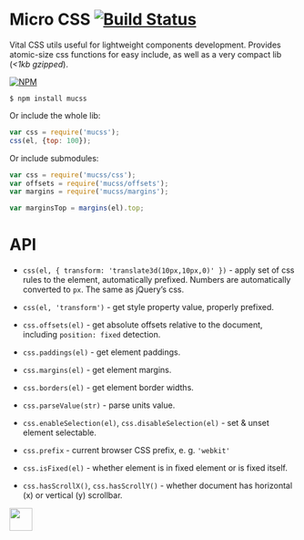 # Micro CSS [![Build Status](https://travis-ci.org/dfcreative/mucss.svg?branch=master)](https://travis-ci.org/dfcreative/mucss)

Vital CSS utils useful for lightweight components development. Provides atomic-size css functions for easy include, as well as a very compact lib (_<1kb gzipped_).

[![NPM](https://nodei.co/npm/mucss.png?downloads=true&downloadRank=true&stars=true)](https://nodei.co/npm/mucss/)


```
$ npm install mucss
```

Or include the whole lib:

```js
var css = require('mucss');
css(el, {top: 100});
```


Or include submodules:

```js
var css = require('mucss/css');
var offsets = require('mucss/offsets');
var margins = require('mucss/margins');

var marginsTop = margins(el).top;
```

# API

* `css(el, { transform: 'translate3d(10px,10px,0)' })` - apply set of css rules to the element, automatically prefixed. Numbers are automatically converted to `px`. The same as jQuery’s css.
* `css(el, 'transform')` - get style property value, properly prefixed.

* `css.offsets(el)` - get absolute offsets relative to the document, including `position: fixed` detection.
* `css.paddings(el)` - get element paddings.
* `css.margins(el)` - get element margins.
* `css.borders(el)` - get element border widths.
* `css.parseValue(str)` - parse units value.
* `css.enableSelection(el)`, `css.disableSelection(el)` - set & unset element selectable.
* `css.prefix` - current browser CSS prefix, e. g. `'webkit'`
* `css.isFixed(el)` - whether element is in fixed element or is fixed itself.
* `css.hasScrollX()`, `css.hasScrollY()` - whether document has horizontal (x) or vertical (y) scrollbar.



<a href="http://unlicense.org/UNLICENSE"><img src="http://upload.wikimedia.org/wikipedia/commons/6/62/PD-icon.svg" width="40"/></a>